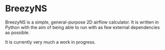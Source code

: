 BreezyNS
========

BreezyNS is a simple, general-purpose 2D airflow calculator. It is written in Python with the aim of being able to run with as few external dependencies as possible.

It is currently very much a work in progress.
